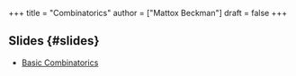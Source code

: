 +++
title = "Combinatorics"
author = ["Mattox Beckman"]
draft = false
+++

## Slides {#slides}

-   [Basic Combinatorics](../../slides/basic-combinatorics-slides.pdf)
